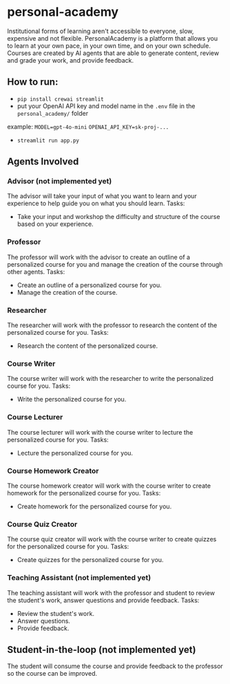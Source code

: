 # personal-academy

Institutional forms of learning aren't accessible to everyone, slow, expensive and not flexible.
PersonalAcademy is a platform that allows you to learn at your own pace, in your own time, and on your own schedule.
Courses are created by AI agents that are able to generate content, review and grade your work, and provide feedback.

## How to run:
- `pip install crewai streamlit`
- put your OpenAI API key and model name in the `.env` file in the `personal_academy/` folder

example:
`MODEL=gpt-4o-mini`
`OPENAI_API_KEY=sk-proj-...`
- `streamlit run app.py`

## Agents Involved

### Advisor (not implemented yet)
The advisor will take your input of what you want to learn and your experience to help guide you on what you should learn.
Tasks:
- Take your input and workshop the difficulty and structure of the course based on your experience.

### Professor
The professor will work with the advisor to create an outline of a personalized course for you and manage the creation of the course through other agents.
Tasks:
- Create an outline of a personalized course for you.
- Manage the creation of the course.

### Researcher
The researcher will work with the professor to research the content of the personalized course for you.
Tasks:
- Research the content of the personalized course.

### Course Writer
The course writer will work with the researcher to write the personalized course for you.
Tasks:
- Write the personalized course for you.

### Course Lecturer
The course lecturer will work with the course writer to lecture the personalized course for you.
Tasks:
- Lecture the personalized course for you.

### Course Homework Creator
The course homework creator will work with the course writer to create homework for the personalized course for you.
Tasks:
- Create homework for the personalized course for you.

### Course Quiz Creator
The course quiz creator will work with the course writer to create quizzes for the personalized course for you.
Tasks:
- Create quizzes for the personalized course for you.

### Teaching Assistant (not implemented yet)
The teaching assistant will work with the professor and student to review the student's work, answer questions and provide feedback.
Tasks:
- Review the student's work.
- Answer questions.
- Provide feedback.

## Student-in-the-loop (not implemented yet)
The student will consume the course and provide feedback to the professor so the course can be improved.